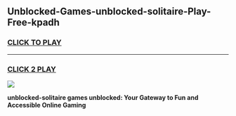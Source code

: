 
## Unblocked-Games-unblocked-solitaire-Play-Free-kpadh
<h3>
<a href="https://premium76.site?title=unblocked-solitaire&ref=12A">CLICK TO PLAY</a></h3>
<hr>

<h3>
<a href="https://premium76.site?title=unblocked-solitaire&ref=12A">CLICK 2 PLAY</a>
  
</h3>

<a href="https://premium76.site?title=unblocked-solitaire&ref=12A"><img src="https://clearcache.store/games.png"></a>


**unblocked-solitaire games unblocked: Your Gateway to Fun and Accessible Online Gaming**
